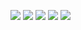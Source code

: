 <a href="https://github.com/sion52/RSA-cryptosystem" target="_blank"><img src="https://img.shields.io/badge/c-A8B9CC?style=for-the-badge&logo=c&logoColor=FFFFFF"/></a>
<a href="https://github.com/sion52/Analyzing_Subway_Congestion" target="_blank"><img src="https://img.shields.io/badge/python-3776AB?style=for-the-badge&logo=python&logoColor=FFFFFF"/></a>
<a href="https://github.com/sion52/SAMSAMOO" target="_blank"><img src="https://img.shields.io/badge/react-61DAFB?style=for-the-badge&logo=React&logoColor=FFFFFF"/></a>
<a href="https://github.com/sion52/Obsser" target="_blank"><img src="https://img.shields.io/badge/flutter-02569B?style=for-the-badge&logo=flutter&logoColor=FFFFFF"/></a>
<a href="" target="_blank"><img src="https://img.shields.io/badge/react_native-61DAFB?style=for-the-badge&logo=React&logoColor=FFFFFF"/></a>
